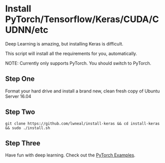 # Install PyTorch/Tensorflow/Keras/CUDA/CUDNN/etc

Deep Learning is amazing, but installing Keras is difficult.

This script will install all the requirements for you, automatically.

NOTE: Currently only supports PyTorch. You should switch to PyTorch.


## Step One
Format your hard drive and install a brand new, clean fresh copy of Ubuntu Server 16.04


## Step Two
````
git clone https://github.com/lwneal/install-keras && cd install-keras && sudo ./install.sh
````


## Step Three

Have fun with deep learning. Check out the [PyTorch Examples](https://github.com/pytorch/examples).
